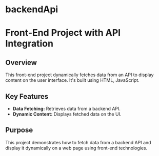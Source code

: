 
# backendApi

# Front-End Project with API Integration

## Overview
This front-end project dynamically fetches data from an API to display content on the user interface. It's built using HTML, JavaScript.

## Key Features
- **Data Fetching:** Retrieves data from a backend API.
- **Dynamic Content:** Displays fetched data on the UI.


## Purpose
This project demonstrates how to fetch data from a backend API and display it dynamically on a web page using front-end technologies.

